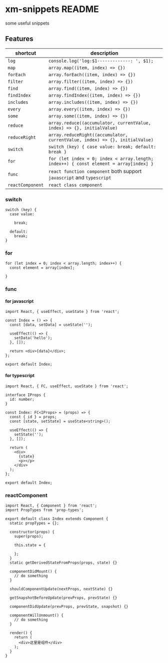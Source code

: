 # xm-snippets README

some useful snippets

## Features

shortcut | description
--- | ---
`log` | `console.log('log:$1-------------: ', $1);`
`map` | `array.map((item, index) => {})`
`forEach` | `array.forEach((item, index) => {})`
`filter` | `array.filter((item, index) => {})`
`find` | `array.find((item, index) => {})`
`findIndex` | `array.findIndex((item, index) => {})`
`includes` | `array.includes((item, index) => {})`
`every` | `array.every((item, index) => {})`
`some` | `array.some((item, index) => {})`
`reduce` | `array.reduce((accumulator, currentValue, index) => {}, initialValue)`
`reduceRight` | `array.reduceRight((accumulator, currentValue, index) => {}, initialValue)`
`switch` | `switch (key) { case value: break; default: break }`
`for` | `for (let index = 0; index < array.length; index++) { const element = array[index] }`
`func` | `react function component` both support `javascript` and `typescript`
`reactComponent` | `react class component`


### switch

```
switch (key) {
  case value:
    
    break;

  default:
    break;
}
```

### for

```
for (let index = 0; index < array.length; index++) {
  const element = array[index];
  
}
```

### func

#### for javascript

```
import React, { useEffect, useState } from 'react';

const Index = () => {
  const [data, setData] = useState('');

  useEffect(() => {
    setData('hello');
  }, []);

  return <div>{data}</div>;
};

export default Index;

```

#### for typescript

```
import React, { FC, useEffect, useState } from 'react';

interface IProps {
  id: number;
}

const Index: FC<IProps> = (props) => {
  const { id } = props;
  const [state, setState] = useState<string>();

  useEffect(() => {
    setState('');
  }, []);

  return (
    <div>
      {state}
      <p></p>
    </div>
  );
};

export default Index;

```

### reactComponent

```
import React, { Component } from 'react';
import PropTypes from 'prop-types';

export default class Index extends Component {
  static propTypes = {};

  constructor(props) {
    super(props);

    this.state = {

    };
  }
  static getDerivedStateFromProps(props, state) {}

  componentDidMount() {
    // do something
  }

  shouldComponentUpdate(nextProps, nextState) {}

  getSnapshotBeforeUpdate(prevProps, prevState) {}

  componentDidUpdate(prevProps, prevState, snapshot) {}

  componentWillUnmount() {
    // do something
  }

  render() {
    return (
      <div>这里是组件</div>
    );
  }
}

```